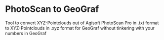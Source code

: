 # PhotoScan to GeoGraf
 Tool to convert XYZ-Pointclouds out of Agisoft PhotoScan Pro in .txt format to XYZ-Pointclouds in .xyz format for GeoGraf without tinkering with your numbers in GeoGraf

